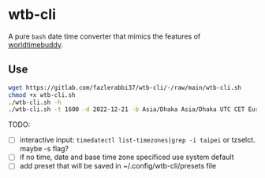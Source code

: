 # wtb-cli

A pure `bash` date time converter that mimics the features of [worldtimebuddy](https://www.worldtimebuddy.com).

## Use
```bash
wget https://gitlab.com/fazlerabbi37/wtb-cli/-/raw/main/wtb-cli.sh
chmod +x wtb-cli.sh
./wtb-cli.sh -h
./wtb-cli.sh -t 1600 -d 2022-12-21 -b Asia/Dhaka Asia/Dhaka UTC CET Europe/Madrid Asia/Kolkata UTC-06
```

TODO:
- [ ] interactive input: `timedatectl list-timezones|grep -i taipei` or tzselct. maybe -s flag?
- [ ] if no time, date and base time zone specificed use system default
- [ ] add preset that will be saved in ~/.config/wtb-cli/presets file
